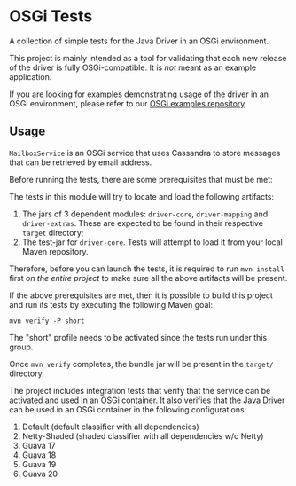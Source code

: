 <!--
Licensed to the Apache Software Foundation (ASF) under one
or more contributor license agreements.  See the NOTICE file
distributed with this work for additional information
regarding copyright ownership.  The ASF licenses this file
to you under the Apache License, Version 2.0 (the
"License"); you may not use this file except in compliance
with the License.  You may obtain a copy of the License at

  http://www.apache.org/licenses/LICENSE-2.0

Unless required by applicable law or agreed to in writing,
software distributed under the License is distributed on an
"AS IS" BASIS, WITHOUT WARRANTIES OR CONDITIONS OF ANY
KIND, either express or implied.  See the License for the
specific language governing permissions and limitations
under the License.
-->

# OSGi Tests

A collection of simple tests for the Java Driver in an OSGi environment.

This project is mainly intended as a tool for validating
that each new release of the driver is fully OSGi-compatible. 
It is _not_ meant as an example application.

If you are looking for examples demonstrating usage of the driver in an OSGi
environment, please refer to our [OSGi examples repository].

[OSGi examples repository]:https://github.com/apache/cassandra-java-driver-examples-osgi

## Usage

`MailboxService` is an OSGi service that uses Cassandra to
store messages that can be retrieved by email address.

Before running the tests, there are some prerequisites that must be met:

The tests in this module will try to locate and load the following artifacts:

1. The jars of 3 dependent modules:
   `driver-core`, `driver-mapping` and `driver-extras`. 
   These are expected to be found in their respective `target` directory;
2. The test-jar for `driver-core`. Tests will attempt to load it from your local Maven repository.

Therefore, before you can launch the tests, it is required to run `mvn install` 
first _on the entire project_ to make sure all the above artifacts will be present.

If the above prerequisites are met, then it is possible to build 
this project and run its tests by executing the following Maven goal:

    mvn verify -P short

The "short" profile needs to be activated since the tests run under
this group.

Once `mvn verify` completes, the bundle jar will be present in the `target/` directory.

The project includes integration tests that verify that the service can
be activated and used in an OSGi container.  It also verifies that
the Java Driver can be used in an OSGi container in the following
configurations:

1. Default (default classifier with all dependencies)
2. Netty-Shaded (shaded classifier with all dependencies w/o Netty)
3. Guava 17
4. Guava 18
5. Guava 19
6. Guava 20
